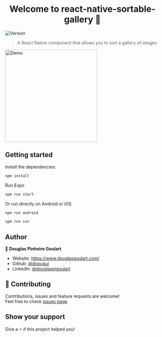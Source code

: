 <h1 align="center">Welcome to react-native-sortable-gallery 👋</h1>
<p>
  <img alt="Version" src="https://img.shields.io/badge/version-1.0.0-blue.svg?cacheSeconds=2592000" />
</p>

> A React Native component that allows you to sort a gallery of images

<img src="./assets/demo.gif" alt="Demo" width="300" />

## Getting started

Install the dependencies:
```sh
npm install
```

Run Expo

```sh
npm run start
```

Or run directly on Android or iOS

```sh
npm run android
```

```sh
npm run ios
```

## Author

👤 **Douglas Pinheiro Goulart**

* Website: https://www.douglasgoulart.com/
* Github: [@doougui](https://github.com/doougui)
* LinkedIn: [@douglaspigoulart](https://linkedin.com/in/douglaspigoulart)

## 🤝 Contributing

Contributions, issues and feature requests are welcome!<br />Feel free to check [issues page](https://github.com/doougui/react-native-sortable-gallery/issues).

## Show your support

Give a ⭐️ if this project helped you!
